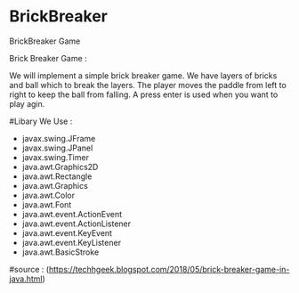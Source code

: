 # BrickBreaker
BrickBreaker Game

Brick Breaker Game : 

We will implement a simple brick breaker game.
 We have layers of bricks and ball 
which to break the layers. The player moves 
the paddle from left to right to keep the ball from 
falling. A press enter  is used when you want to play agin.


#Libary We Use :

- javax.swing.JFrame
- javax.swing.JPanel
- javax.swing.Timer
- java.awt.Graphics2D
- java.awt.Rectangle
- java.awt.Graphics
- java.awt.Color
- java.awt.Font
- java.awt.event.ActionEvent
- java.awt.event.ActionListener
- java.awt.event.KeyEvent
- java.awt.event.KeyListener
- java.awt.BasicStroke

#source : (https://techhgeek.blogspot.com/2018/05/brick-breaker-game-in-java.html)
